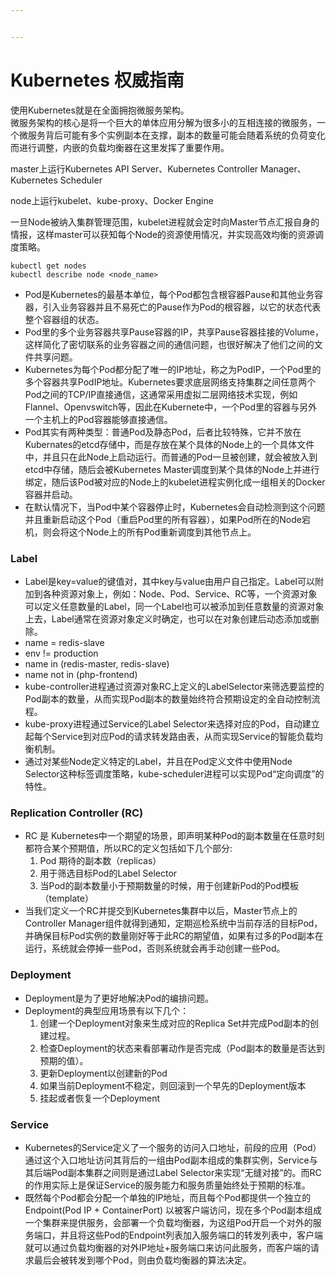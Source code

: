 ```yaml
---


---
```


<h1 id="kubernetes-权威指南">Kubernetes 权威指南</h1>
<p>使用Kubernetes就是在全面拥抱微服务架构。<br>
微服务架构的核心是将一个巨大的单体应用分解为很多小的互相连接的微服务，一个微服务背后可能有多个实例副本在支撑，副本的数量可能会随着系统的负荷变化而进行调整，内嵌的负载均衡器在这里发挥了重要作用。</p>
<p>master上运行Kubernetes API Server、Kubernetes Controller Manager、Kubernetes Scheduler</p>
<p>node上运行kubelet、kube-proxy、Docker Engine</p>
<p>一旦Node被纳入集群管理范围，kubelet进程就会定时向Master节点汇报自身的情报，这样master可以获知每个Node的资源使用情况，并实现高效均衡的资源调度策略。</p>
<pre><code>kubectl get nodes
kubectl describe node &lt;node_name&gt;
</code></pre>
<ul>
<li>Pod是Kubernetes的最基本单位，每个Pod都包含根容器Pause和其他业务容器，引入业务容器并且不易死亡的Pause作为Pod的根容器，以它的状态代表整个容器组的状态。</li>
<li>Pod里的多个业务容器共享Pause容器的IP，共享Pause容器挂接的Volume，这样简化了密切联系的业务容器之间的通信问题，也很好解决了他们之间的文件共享问题。</li>
<li>Kubernetes为每个Pod都分配了唯一的IP地址，称之为PodIP，一个Pod里的多个容器共享PodIP地址。Kubernetes要求底层网络支持集群之间任意两个Pod之间的TCP/IP直接通信，这通常采用虚拟二层网络技术实现，例如Flannel、Openvswitch等，因此在Kubernete中，一个Pod里的容器与另外一个主机上的Pod容器能够直接通信。</li>
<li>Pod其实有两种类型：普通Pod及静态Pod，后者比较特殊，它并不放在Kubernates的etcd存储中，而是存放在某个具体的Node上的一个具体文件中，并且只在此Node上启动运行。而普通的Pod一旦被创建，就会被放入到etcd中存储，随后会被Kubernetes Master调度到某个具体的Node上并进行绑定，随后该Pod被对应的Node上的kubelet进程实例化成一组相关的Docker容器并启动。</li>
<li>在默认情况下，当Pod中某个容器停止时，Kubernetes会自动检测到这个问题并且重新启动这个Pod（重启Pod里的所有容器），如果Pod所在的Node宕机，则会将这个Node上的所有Pod重新调度到其他节点上。</li>
</ul>
<h3 id="label">Label</h3>
<ul>
<li>Label是key=value的键值对，其中key与value由用户自己指定。Label可以附加到各种资源对象上，例如：Node、Pod、Service、RC等，一个资源对象可以定义任意数量的Label，同一个Label也可以被添加到任意数量的资源对象上去，Label通常在资源对象定义时确定，也可以在对象创建后动态添加或删除。</li>
<li>name = redis-slave</li>
<li>env != production</li>
<li>name in (redis-master, redis-slave)</li>
<li>name not in (php-frontend)</li>
<li>kube-controller进程通过资源对象RC上定义的LabelSelector来筛选要监控的Pod副本的数量，从而实现Pod副本的数量始终符合预期设定的全自动控制流程。</li>
<li>kube-proxy进程通过Service的Label Selector来选择对应的Pod，自动建立起每个Service到对应Pod的请求转发路由表，从而实现Service的智能负载均衡机制。</li>
<li>通过对某些Node定义特定的Label，并且在Pod定义文件中使用Node Selector这种标签调度策略，kube-scheduler进程可以实现Pod“定向调度”的特性。</li>
</ul>
<h3 id="replication-controller-rc">Replication Controller (RC)</h3>
<ul>
<li>RC 是 Kubernetes中一个期望的场景，即声明某种Pod的副本数量在任意时刻都符合某个预期值，所以RC的定义包括如下几个部分:
<ol>
<li>Pod 期待的副本数（replicas）</li>
<li>用于筛选目标Pod的Label Selector</li>
<li>当Pod的副本数量小于预期数量的时候，用于创建新Pod的Pod模板（template）</li>
</ol>
</li>
<li>当我们定义一个RC并提交到Kubernetes集群中以后，Master节点上的Controller Manager组件就得到通知，定期巡检系统中当前存活的目标Pod，并确保目标Pod实例的数量刚好等于此RC的期望值，如果有过多的Pod副本在运行，系统就会停掉一些Pod，否则系统就会再手动创建一些Pod。</li>
</ul>
<h3 id="deployment">Deployment</h3>
<ul>
<li>Deployment是为了更好地解决Pod的编排问题。</li>
<li>Deployment的典型应用场景有以下几个：
<ol>
<li>创建一个Deployment对象来生成对应的Replica Set并完成Pod副本的创建过程。</li>
<li>检查Deployment的状态来看部署动作是否完成（Pod副本的数量是否达到预期的值）。</li>
<li>更新Deployment以创建新的Pod</li>
<li>如果当前Deployment不稳定，则回滚到一个早先的Deployment版本</li>
<li>挂起或者恢复一个Deployment</li>
</ol>
</li>
</ul>
<h3 id="service">Service</h3>
<ul>
<li>Kubernetes的Service定义了一个服务的访问入口地址，前段的应用（Pod）通过这个入口地址访问其背后的一组由Pod副本组成的集群实例，Service与其后端Pod副本集群之间则是通过Label Selector来实现“无缝对接”的。而RC的作用实际上是保证Service的服务能力和服务质量始终处于预期的标准。</li>
<li>既然每个Pod都会分配一个单独的IP地址，而且每个Pod都提供一个独立的Endpoint(Pod IP + ContainerPort) 以被客户端访问，现在多个Pod副本组成一个集群来提供服务，会部署一个负载均衡器，为这组Pod开启一个对外的服务端口，并且将这些Pod的Endpoint列表加入服务端口的转发列表中，客户端就可以通过负载均衡器的对外IP地址+服务端口来访问此服务，而客户端的请求最后会被转发到哪个Pod，则由负载均衡器的算法决定。</li>
</ul>

